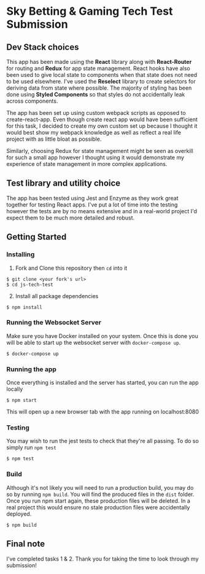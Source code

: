 # Sky Betting & Gaming Tech Test Submission

## Dev Stack choices

This app has been made using the **React** library along with **React-Router** for routing and **Redux** for app state management. React hooks have also been used to give local state to components when that state does not need to be used elsewhere. I've used the **Reselect** library to create selectors for deriving data from state where possible. The majority of styling has been done using **Styled Components** so that styles do not accidentally leak across components.

The app has been set up using custom webpack scripts as opposed to create-react-app. Even though create react app would have been sufficient for this task, I decided to create my own custom set up because I thought it would best show my webpack knowledge as well as reflect a real life project with as little bloat as possible.

Similarly, choosing Redux for state management might be seen as overkill for such a small app however I thought using it would demonstrate my experience of state management in more complex applications.

## Test library and utility choice

The app has been tested using Jest and Enzyme as they work great together for testing React apps. I've put a lot of time into the testing however the tests are by no means extensive and in a real-world project I'd expect them to be much more detailed and robust.


## Getting Started

### Installing

1. Fork and Clone this repository then `cd` into it

```
$ git clone <your fork's url>
$ cd js-tech-test
```

2. Install all package dependencies

```
$ npm install
```

### Running the Websocket Server

Make sure you have Docker installed on your system. Once this is done you will be able to start up the websocket server with `docker-compose up`.

```
$ docker-compose up
```

### Running the app

Once everything is installed and the server has started, you can run the app locally

```
$ npm start
```

This will open up a new browser tab with the app running on localhost:8080

### Testing

You may wish to run the jest tests to check that they're all passing. To do so simply run `npm test`

```
$ npm test
```

### Build

Although it's not likely you will need to run a production build, you may do so by running `npm build`. You will find the produced files in the `dist` folder. Once you run npm start again, these production files will be deleted. In a real project this would ensure no stale production files were accidentally deployed.

```
$ npm build
```

## Final note

I've completed tasks 1 & 2.
Thank you for taking the time to look through my submission!
